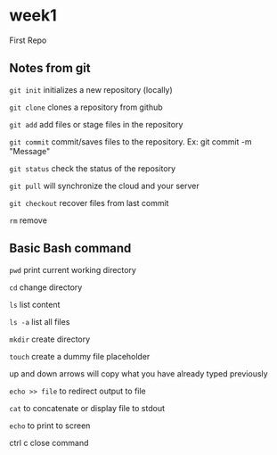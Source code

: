# week1
First Repo

## Notes from git

`git init` initializes a new repository (locally)

`git clone` clones a repository from github

`git add` add files or stage files in the repository

`git commit` commit/saves files to the repository.  Ex: git commit -m "Message" <FILES>
  
 `git status` check the status of the repository
 
 `git pull` will synchronize the cloud and your server
 
 `git checkout` recover files from last commit
 
 `rm` remove
 
 ## Basic Bash command
 
 `pwd` print current working directory
 
 `cd` change directory
 
 `ls` list content
 
 `ls -a` list all files
 
 `mkdir` create directory
 
 `touch` create a dummy file placeholder
 
 up and down arrows will copy what you have already typed previously 
 
 `echo >> file` to redirect output to file

 `cat` to concatenate or display file to stdout

 `echo` to print to screen
 
 ctrl c close command

